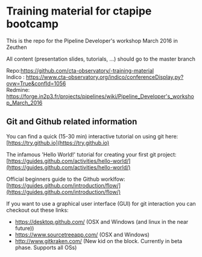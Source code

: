 # Training material  for ctapipe bootcamp
This is the repo for the Pipeline Developer's workshop March 2016 in Zeuthen

All content (presentation slides, tutorials, ...) should go to the master branch

Repo:https://github.com/cta-observatory/-training-material  
Indico : https://www.cta-observatory.org/indico/conferenceDisplay.py?ovw=True&confId=1056  
Redmine: https://forge.in2p3.fr/projects/pipelines/wiki/Pipeline_Developer's_workshop_March_2016  


## Git and Github related information

You can find a quick (15-30 min) interactive tutorial on using git here: [https://try.github.io](https://try.github.io)

The infamous 'Hello World!' tutorial for creating your first git project: [https://guides.github.com/activities/hello-world/](https://guides.github.com/activities/hello-world/)

Official beginners guide to the Github worklfow: [https://guides.github.com/introduction/flow/](https://guides.github.com/introduction/flow/)

If you want to use a graphical user interface (GUI) for git interaction you can checkout out these links:

  * https://desktop.github.com/  (OSX and Windows (and linux in the near future))
  * https://www.sourcetreeapp.com/ (OSX and Windows)
  * http://www.gitkraken.com/ (New kid on the block. Currently in beta phase. Supports all OSs)
